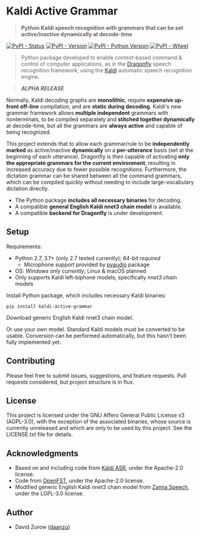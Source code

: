 # Kaldi Active Grammar

> **Python Kaldi speech recognition with grammars that can be set active/inactive dynamically at decode-time**

[![PyPI - Status](https://img.shields.io/pypi/status/kaldi-active-grammar.svg)](https://pypi.python.org/pypi/kaldi-active-grammar/)
[![PyPI - Version](https://img.shields.io/pypi/v/kaldi-active-grammar.svg)](https://pypi.python.org/pypi/kaldi-active-grammar/)
[![PyPI - Python Version](https://img.shields.io/pypi/pyversions/kaldi-active-grammar.svg)](https://pypi.python.org/pypi/kaldi-active-grammar/)
[![PyPI - Wheel](https://img.shields.io/pypi/wheel/kaldi-active-grammar.svg)](https://pypi.python.org/pypi/kaldi-active-grammar/)

> Python package developed to enable context-based command & control of computer applications, as in the [Dragonfly](https://github.com/dictation-toolbox/dragonfly) speech recognition framework, using the [Kaldi](https://github.com/kaldi-asr/kaldi) automatic speech recognition engine.

> **_ALPHA RELEASE_**

Normally, Kaldi decoding graphs are **monolithic**, require **expensive up-front off-line** compilation, and are **static during decoding**. Kaldi's new grammar framework allows **multiple independent** grammars with nonterminals, to be compiled separately and **stitched together dynamically** at decode-time, but all the grammars are **always active** and capable of being recognized.

This project extends that to allow each grammar/rule to be **independently marked** as active/inactive **dynamically** on a **per-utterance** basis (set at the beginning of each utterance). Dragonfly is then capable of activating **only the appropriate grammars for the current environment**, resulting in increased accuracy due to fewer possible recognitions. Furthermore, the dictation grammar can be shared between all the command grammars, which can be compiled quickly without needing to include large-vocabulary dictation directly.

* The Python package **includes all necessary binaries** for decoding.
* A compatible **general English Kaldi nnet3 chain model** is available.
* A compatible **backend for Dragonfly** is under development.

## Setup

Requirements:
* Python 2.7, 3.?+ (only 2.7 tested currently); *64-bit required*
    * Microphone support provided by [pyaudio](https://pypi.org/project/PyAudio/) package
* OS: *Windows only currently*; Linux & macOS planned
* Only supports Kaldi left-biphone models, specifically *nnet3 chain* models

Install Python package, which includes necessary Kaldi binaries:

```
pip install kaldi-active-grammar
```

Download generic English Kaldi nnet3 chain model.

Or use your own model. Standard Kaldi models must be converted to be usable. Conversion can be performed automatically, but this hasn't been fully implemented yet.

## Contributing

Please feel free to submit issues, suggestions, and feature requests. Pull requests considered, but project structure is in flux.

## License

This project is licensed under the GNU Affero General Public License v3 (AGPL-3.0), with the exception of the associated binaries, whose source is currently unreleased and which are only to be used by this project. See the LICENSE.txt file for details.

## Acknowledgments

* Based on and including code from [Kaldi ASR](https://github.com/kaldi-asr/kaldi), under the Apache-2.0 license.
* Code from [OpenFST](http://www.openfst.org/), under the Apache-2.0 license.
* Modified generic English Kaldi nnet3 chain model from [Zamia Speech](https://github.com/gooofy/zamia-speech), under the LGPL-3.0 license.

## Author

* David Zurow [(daanzu)](https://github.com/daanzu)
